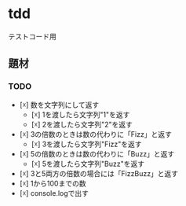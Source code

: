 # tdd
テストコード用

## 題材
### TODO
- [☓] 数を文字列にして返す
  - [☓] 1を渡したら文字列"1"を返す
  - [☓] 2を渡したら文字列"2"を返す
- [☓] 3の倍数のときは数の代わりに「Fizz」と返す
  - [☓] 3を渡したら文字列"Fizz"を返す
- [☓] 5の倍数のときは数の代わりに「Buzz」と返す
  - [☓] 5を渡したら文字列"Buzz"を返す
- [☓] 3と5両方の倍数の場合には「FizzBuzz」と返す
- [☓] 1から100までの数
- [☓] console.logで出す
